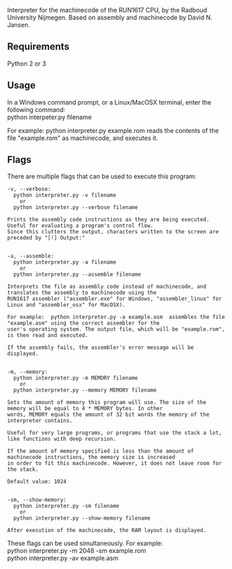 
Interpreter for the machinecode of the RUN1617 CPU, by the Radboud University
Nijmegen. Based on assembly and machinecode by David N. Jansen.


Requirements
------------

Python 2 or 3


Usage
-----

In a Windows command prompt, or a Linux/MacOSX terminal, enter the following command:  
    python interpeter.py filename

For example:  python interpreter.py example.rom  reads the contents of the file "example.rom" as machinecode, and executes it.


Flags
-----

There are multiple flags that can be used to execute this program:

    -v, --verbose:
      python interpreter.py -v filename
        or 
      python interpreter.py --verbose filename

    Prints the assembly code instructions as they are being executed. Useful for evaluating a program's control flow.
    Since this clutters the output, characters written to the screen are preceded by "[!] Output:"


    -a, --assemble:
      python interpreter.py -a filename
        or 
      python interpreter.py --assemble filename

    Interprets the file as assembly code instead of machinecode, and translates the assembly to machinecode using the
    RUN1617 assembler ("assembler.exe" for Windows, "assembler_linux" for Linux and "assembler_osx" for MacOSX).

    For example:  python interpreter.py -a example.asm  assembles the file "example.asm" using the correct assembler for the
    user's operating system. The output file, which will be "example.rom", is then read and executed.

    If the assembly fails, the assembler's error message will be displayed.


    -m, --memory:
      python interpreter.py -m MEMORY filename
        or 
      python interpreter.py --memory MEMORY filename

    Sets the amount of memory this program will use. The size of the memory will be equal to 4 * MEMORY bytes. In other
    words, MEMORY equals the amount of 32 bit words the memory of the interpreter contains.

    Useful for very large programs, or programs that use the stack a lot, like functions with deep recursion.
    
    If the amount of memory specified is less than the amount of machinecode instructions, the memory size is increased
    in order to fit this machinecode. However, it does not leave room for the stack.

    Default value: 1024


    -sm, --show-memory:
      python interpreter.py -sm filename
        or 
      python interpreter.py --show-memory filename

    After execution of the machinecode, the RAM layout is displayed.

These flags can be used simultaneously. For example:  
    python interpreter.py -m 2048 -sm example.rom  
    python interpreter.py -av example.asm
